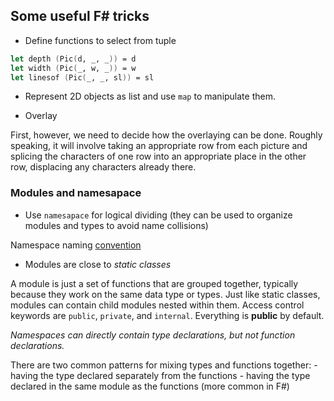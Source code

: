 ## Some useful F# tricks

- Define functions to select from tuple

```fsharp
let depth (Pic(d, _, _)) = d
let width (Pic(_, w, _)) = w
let linesof (Pic(_, _, sl)) = sl
```

- Represent 2D objects as list and use `map` to manipulate them.

- Overlay

First, however, we need to decide how the overlaying can be done. Roughly speaking, it
will involve taking an appropriate row from each picture and splicing the characters of
one row into an appropriate place in the other row, displacing any characters already
there.

### Modules and namesapace

- Use `namesapace` for logical dividing
  (they can be used to organize modules and types to avoid name collisions)

Namespace naming [convention](https://docs.microsoft.com/en-us/dotnet/standard/design-guidelines/names-of-namespaces)

- Modules are close to _static classes_

A module is just a set of functions that are grouped together, typically because
they work on the same data type or types. Just like static classes, modules can
contain child modules nested within them. Access control keywords are `public`,
`private`, and `internal`. Everything is **public** by default.

_Namespaces can directly contain type declarations, but not function declarations._

There are two common patterns for mixing types and functions together:
    - having the type declared separately from the functions
    - having the type declared in the same module as the functions (more common in F#)
